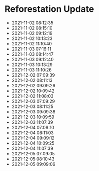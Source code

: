 # Reforestation Update
- 2021-11-02 08:12:35
- 2021-11-02 08:15:10
- 2021-11-02 09:12:19
- 2021-11-02 10:13:23
- 2021-11-02 11:10:40
- 2021-11-03 07:16:11
- 2021-11-03 08:14:47
- 2021-11-03 09:12:40
- 2021-11-03 10:13:29
- 2021-11-03 11:10:26
- 2021-12-02 07:09:39
- 2021-12-02 08:11:13
- 2021-12-02 09:09:26
- 2021-12-02 10:09:42
- 2021-12-02 11:08:03
- 2021-12-03 07:09:29
- 2021-12-03 08:11:25
- 2021-12-03 09:09:38
- 2021-12-03 10:09:59
- 2021-12-03 11:07:39
- 2021-12-04 07:09:10
- 2021-12-04 08:11:03
- 2021-12-04 09:09:12
- 2021-12-04 10:09:25
- 2021-12-04 11:07:39
- 2021-12-05 07:09:05
- 2021-12-05 08:10:43
- 2021-12-05 09:09:06
